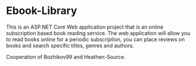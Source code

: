# Ebook-Library
This is an ASP.NET Core Web application project that is an online subscription based book reading service.
The web application will allow you to read books online for a periodic subscription, you can place reviews on books and search specific titles, genres and authors.

Cooperation of Bozhikov99 and Heathen-Source.
